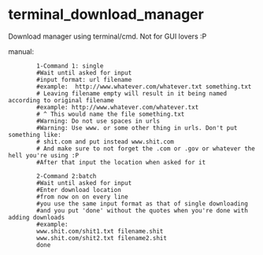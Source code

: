 terminal_download_manager
=========================

Download manager using terminal/cmd. Not for GUI lovers :P 


manual:

			1-Command 1: single
			#Wait until asked for input
			#input format: url filename
			#example:  http://www.whatever.com/whatever.txt something.txt
			# Leaving filename empty will result in it being named according to original filename
			#example: http://www.whatever.com/whatever.txt 
			# ^ This would name the file something.txt
			#Warning: Do not use spaces in urls
			#Warning: Use www. or some other thing in urls. Don't put something like:
			# shit.com and put instead www.shit.com
			# And make sure to not forget the .com or .gov or whatever the hell you're using :P
			#After that input the location when asked for it

			2-Command 2:batch
			#Wait until asked for input
			#Enter download location
			#from now on on every line 
			#you use the same input format as that of single downloading
			#and you put 'done' without the quotes when you're done with adding downloads
			#example:
			www.shit.com/shit1.txt filename.shit
			www.shit.com/shit2.txt filename2.shit
			done
